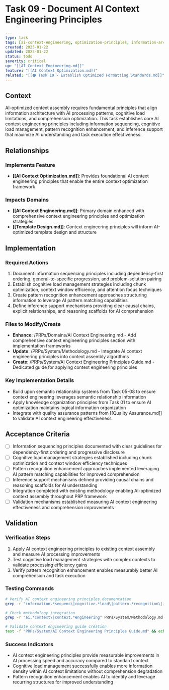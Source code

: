 # Task 09 - Document AI Context Engineering Principles

```yaml
---
type: task
tags: [ai-context-engineering, optimization-principles, information-architecture]
created: 2025-01-22
updated: 2025-01-22
status: todo
severity: critical
up: "[[AI Context Engineering.md]]"
feature: "[[AI Context Optimization.md]]"
related: "[[🟠 Task 10 - Establish Optimized Formatting Standards.md]]"
---
```

## Context

AI-optimized context assembly requires fundamental principles that align information architecture with AI processing patterns, cognitive load limitations, and comprehension optimization. This task establishes core AI context engineering principles including information sequencing, cognitive load management, pattern recognition enhancement, and inference support that maximize AI understanding and task execution effectiveness.

## Relationships

### Implements Feature

- **[[AI Context Optimization.md]]**: Provides foundational AI context engineering principles that enable the entire context optimization framework

### Impacts Domains

- **[[AI Context Engineering.md]]**: Primary domain enhanced with comprehensive context engineering principles and optimization strategies
- **[[Template Design.md]]**: Context engineering principles will inform AI-optimized template design and structure

## Implementation

### Required Actions

1. Document information sequencing principles including dependency-first ordering, general-to-specific progression, and problem-solution pairing
2. Establish cognitive load management strategies including chunk optimization, context window efficiency, and attention focus techniques
3. Create pattern recognition enhancement approaches structuring information to leverage AI pattern matching capabilities
4. Define inference support mechanisms providing clear causal chains, explicit relationships, and reasoning scaffolds for AI comprehension

### Files to Modify/Create

- **Enhance**: /PRPs/Domains/AI Context Engineering.md - Add comprehensive context engineering principles section with implementation frameworks
- **Update**: /PRPs/System/Methodology.md - Integrate AI context engineering principles into context assembly algorithms
- **Create**: /PRPs/System/AI Context Engineering Principles Guide.md - Dedicated guide for applying context engineering principles

### Key Implementation Details

- Build upon semantic relationship systems from Task 05-08 to ensure context engineering leverages semantic relationship information
- Apply knowledge organization principles from Task 01 to ensure AI optimization maintains logical information organization
- Integrate with quality assurance patterns from [[Quality Assurance.md]] to validate AI context engineering effectiveness

## Acceptance Criteria

- [ ] Information sequencing principles documented with clear guidelines for dependency-first ordering and progressive disclosure
- [ ] Cognitive load management strategies established including chunk optimization and context window efficiency techniques
- [ ] Pattern recognition enhancement approaches implemented leveraging AI pattern matching capabilities for improved comprehension
- [ ] Inference support mechanisms defined providing causal chains and reasoning scaffolds for AI understanding
- [ ] Integration completed with existing methodology enabling AI-optimized context assembly throughout PRP framework
- [ ] Validation mechanisms established measuring AI context engineering effectiveness and comprehension improvements

## Validation

### Verification Steps

1. Apply AI context engineering principles to existing context assembly and measure AI processing improvements
2. Test cognitive load management strategies with complex contexts to validate processing efficiency gains
3. Verify pattern recognition enhancement enables measurably better AI comprehension and task execution

### Testing Commands

```bash
# Verify AI context engineering principles documentation
grep -r "information.*sequenc\|cognitive.*load\|pattern.*recognition\|inference.*support" PRPs/Domains/AI\ Context\ Engineering.md

# Check methodology integration
grep -r "ai.*context\|context.*engineering" PRPs/System/Methodology.md

# Validate context engineering guide creation
test -f "PRPs/System/AI Context Engineering Principles Guide.md" && echo "AI context engineering guide created"
```

### Success Indicators

- AI context engineering principles provide measurable improvements in AI processing speed and accuracy compared to standard context
- Cognitive load management successfully enables more information density within AI context limitations without comprehension degradation
- Pattern recognition enhancement enables AI to identify and leverage recurring structures for improved understanding
